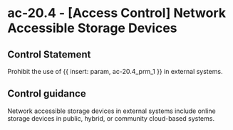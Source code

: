 # ac-20.4 - \[Access Control\] Network Accessible Storage Devices

## Control Statement

Prohibit the use of {{ insert: param, ac-20.4_prm_1 }} in external systems.

## Control guidance

Network accessible storage devices in external systems include online storage devices in public, hybrid, or community cloud-based systems.
